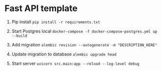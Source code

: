 # Fast API template

1. Pip install
`pip install -r requirements.txt`

2. Start Postgres local
`docker-compose -f docker-compose-postgres.yml up --build`

3. Add migration
`alembic revision --autogenerate -m "DESCRIPTION_HERE"`

4. Update migration to database
`alembic upgrade head`

5. Start server
`uvicorn src.main:app --reload --log-level debug`